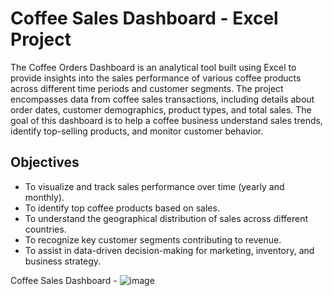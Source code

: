 # Coffee Sales Dashboard - Excel Project
The Coffee Orders Dashboard is an analytical tool built using Excel to provide insights into the sales performance of various coffee products across different time periods and customer segments. The project encompasses data from coffee sales transactions, including details about order dates, customer demographics, product types, and total sales. The goal of this dashboard is to help a coffee business understand sales trends, identify top-selling products, and monitor customer behavior.

## Objectives
- To visualize and track sales performance over time (yearly and monthly).
- To identify top coffee products based on sales.
- To understand the geographical distribution of sales across different countries.
- To recognize key customer segments contributing to revenue.
- To assist in data-driven decision-making for marketing, inventory, and business strategy.

Coffee Sales Dashboard - ![image](https://github.com/user-attachments/assets/8cf2a39e-95ab-4c42-8890-0d23ed2d43b6)

